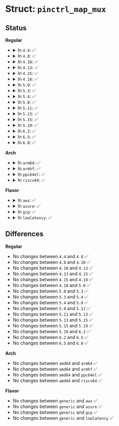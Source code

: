 # Struct: <code>pinctrl_map_mux</code>

## Status
<b>Regular</b>
<ul>
<li>
<details>
<summary>In <code>4.4</code>: ✅</summary>

```c
struct pinctrl_map_mux {
    const char *group;
    const char *function;
};
```
</details>
</li>
<li>
<details>
<summary>In <code>4.8</code>: ✅</summary>

```c
struct pinctrl_map_mux {
    const char *group;
    const char *function;
};
```
</details>
</li>
<li>
<details>
<summary>In <code>4.10</code>: ✅</summary>

```c
struct pinctrl_map_mux {
    const char *group;
    const char *function;
};
```
</details>
</li>
<li>
<details>
<summary>In <code>4.13</code>: ✅</summary>

```c
struct pinctrl_map_mux {
    const char *group;
    const char *function;
};
```
</details>
</li>
<li>
<details>
<summary>In <code>4.15</code>: ✅</summary>

```c
struct pinctrl_map_mux {
    const char *group;
    const char *function;
};
```
</details>
</li>
<li>
<details>
<summary>In <code>4.18</code>: ✅</summary>

```c
struct pinctrl_map_mux {
    const char *group;
    const char *function;
};
```
</details>
</li>
<li>
<details>
<summary>In <code>5.0</code>: ✅</summary>

```c
struct pinctrl_map_mux {
    const char *group;
    const char *function;
};
```
</details>
</li>
<li>
<details>
<summary>In <code>5.3</code>: ✅</summary>

```c
struct pinctrl_map_mux {
    const char *group;
    const char *function;
};
```
</details>
</li>
<li>
<details>
<summary>In <code>5.4</code>: ✅</summary>

```c
struct pinctrl_map_mux {
    const char *group;
    const char *function;
};
```
</details>
</li>
<li>
<details>
<summary>In <code>5.8</code>: ✅</summary>

```c
struct pinctrl_map_mux {
    const char *group;
    const char *function;
};
```
</details>
</li>
<li>
<details>
<summary>In <code>5.11</code>: ✅</summary>

```c
struct pinctrl_map_mux {
    const char *group;
    const char *function;
};
```
</details>
</li>
<li>
<details>
<summary>In <code>5.13</code>: ✅</summary>

```c
struct pinctrl_map_mux {
    const char *group;
    const char *function;
};
```
</details>
</li>
<li>
<details>
<summary>In <code>5.15</code>: ✅</summary>

```c
struct pinctrl_map_mux {
    const char *group;
    const char *function;
};
```
</details>
</li>
<li>
<details>
<summary>In <code>5.19</code>: ✅</summary>

```c
struct pinctrl_map_mux {
    const char *group;
    const char *function;
};
```
</details>
</li>
<li>
<details>
<summary>In <code>6.2</code>: ✅</summary>

```c
struct pinctrl_map_mux {
    const char *group;
    const char *function;
};
```
</details>
</li>
<li>
<details>
<summary>In <code>6.5</code>: ✅</summary>

```c
struct pinctrl_map_mux {
    const char *group;
    const char *function;
};
```
</details>
</li>
<li>
<details>
<summary>In <code>6.8</code>: ✅</summary>

```c
struct pinctrl_map_mux {
    const char *group;
    const char *function;
};
```
</details>
</li>
</ul>
<b>Arch</b>
<ul>
<li>
<details>
<summary>In <code>arm64</code>: ✅</summary>

```c
struct pinctrl_map_mux {
    const char *group;
    const char *function;
};
```
</details>
</li>
<li>
<details>
<summary>In <code>armhf</code>: ✅</summary>

```c
struct pinctrl_map_mux {
    const char *group;
    const char *function;
};
```
</details>
</li>
<li>
<details>
<summary>In <code>ppc64el</code>: ✅</summary>

```c
struct pinctrl_map_mux {
    const char *group;
    const char *function;
};
```
</details>
</li>
<li>
<details>
<summary>In <code>riscv64</code>: ✅</summary>

```c
struct pinctrl_map_mux {
    const char *group;
    const char *function;
};
```
</details>
</li>
</ul>
<b>Flavor</b>
<ul>
<li>
<details>
<summary>In <code>aws</code>: ✅</summary>

```c
struct pinctrl_map_mux {
    const char *group;
    const char *function;
};
```
</details>
</li>
<li>
<details>
<summary>In <code>azure</code>: ✅</summary>

```c
struct pinctrl_map_mux {
    const char *group;
    const char *function;
};
```
</details>
</li>
<li>
<details>
<summary>In <code>gcp</code>: ✅</summary>

```c
struct pinctrl_map_mux {
    const char *group;
    const char *function;
};
```
</details>
</li>
<li>
<details>
<summary>In <code>lowlatency</code>: ✅</summary>

```c
struct pinctrl_map_mux {
    const char *group;
    const char *function;
};
```
</details>
</li>
</ul>

## Differences
<b>Regular</b>
<ul>
<li>
No changes between <code>4.4</code> and <code>4.8</code> ✅
</li>
<li>
No changes between <code>4.8</code> and <code>4.10</code> ✅
</li>
<li>
No changes between <code>4.10</code> and <code>4.13</code> ✅
</li>
<li>
No changes between <code>4.13</code> and <code>4.15</code> ✅
</li>
<li>
No changes between <code>4.15</code> and <code>4.18</code> ✅
</li>
<li>
No changes between <code>4.18</code> and <code>5.0</code> ✅
</li>
<li>
No changes between <code>5.0</code> and <code>5.3</code> ✅
</li>
<li>
No changes between <code>5.3</code> and <code>5.4</code> ✅
</li>
<li>
No changes between <code>5.4</code> and <code>5.8</code> ✅
</li>
<li>
No changes between <code>5.8</code> and <code>5.11</code> ✅
</li>
<li>
No changes between <code>5.11</code> and <code>5.13</code> ✅
</li>
<li>
No changes between <code>5.13</code> and <code>5.15</code> ✅
</li>
<li>
No changes between <code>5.15</code> and <code>5.19</code> ✅
</li>
<li>
No changes between <code>5.19</code> and <code>6.2</code> ✅
</li>
<li>
No changes between <code>6.2</code> and <code>6.5</code> ✅
</li>
<li>
No changes between <code>6.5</code> and <code>6.8</code> ✅
</li>
</ul>
<b>Arch</b>
<ul>
<li>
No changes between <code>amd64</code> and <code>arm64</code> ✅
</li>
<li>
No changes between <code>amd64</code> and <code>armhf</code> ✅
</li>
<li>
No changes between <code>amd64</code> and <code>ppc64el</code> ✅
</li>
<li>
No changes between <code>amd64</code> and <code>riscv64</code> ✅
</li>
</ul>
<b>Flavor</b>
<ul>
<li>
No changes between <code>generic</code> and <code>aws</code> ✅
</li>
<li>
No changes between <code>generic</code> and <code>azure</code> ✅
</li>
<li>
No changes between <code>generic</code> and <code>gcp</code> ✅
</li>
<li>
No changes between <code>generic</code> and <code>lowlatency</code> ✅
</li>
</ul>
